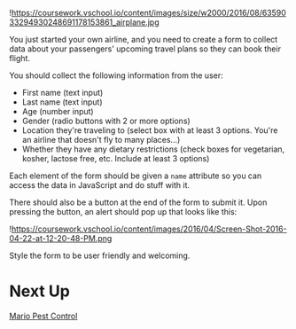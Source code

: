 

!https://coursework.vschool.io/content/images/size/w2000/2016/08/6359033294930248691178153861_airplane.jpg

You just started your own airline, and you need to create a form to collect data about your passengers' upcoming travel plans so they can book their flight.

You should collect the following information from the user:

- First name (text input)
- Last name (text input)
- Age (number input)
- Gender (radio buttons with 2 or more options)
- Location they're traveling to (select box with at least 3 options. You're an airline that doesn't fly to many places...)
- Whether they have any dietary restrictions (check boxes for vegetarian, kosher, lactose free, etc. Include at least 3 options)

Each element of the form should be given a `name` attribute so you can access the data in JavaScript and do stuff with it.

There should also be a button at the end of the form to submit it. Upon pressing the button, an alert should pop up that looks like this:

!https://coursework.vschool.io/content/images/2016/04/Screen-Shot-2016-04-22-at-12-20-48-PM.png

Style the form to be user friendly and welcoming. 

# Next Up

[Mario Pest Control](https://www.notion.so/Mario-Pest-Control-e834e79576974f8fa91090e2d4a1c9e4?pvs=21)